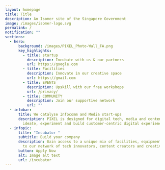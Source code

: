```yaml
---
layout: homepage
title: Title
description: An Isomer site of the Singapore Government
image: /images/isomer-logo.svg
permalink: /
notification: ""
sections:
  - hero:
      background: /images/PIXEL_Photo-Wall_FA.png
      key_highlights:
        - title: startup
          description: Incubate with us & our partners
          url: https://google.com
        - title: Facilities
          description: Innovate in our creative space
          url: https://gmail.com
        - title: EVENTS
          description: Upskill with our free workshops
          url: /privacy/
        - title: COMMUNITY
          description: Join our supportive network
          url: ""
  - infobar:
      title: We catalyse Infocomm and Media start-ups
      description: PIXEL is designed for digital tech, media and content creators to
        ideate, experiment and build customer-centric digital experiences.
  - infopic:
      title: "Incubator "
      subtitle: Build your company
      description: Gain access to a unique mix of facilities, equipment and connection
        to our network of tech innovators, content creators and creatives
      button: Apply Now
      alt: Image alt text
      url: /incubator
---
```

